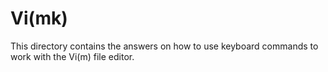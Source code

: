 # Vi(mk)
This directory contains the answers on how to use keyboard commands to work with the Vi(m) file editor.
